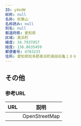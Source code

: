 ```yaml
---
ID: y4edW
総称: null
名称: 秋葉山
名称読み: null
別名: null
都道府県: 愛知県
区域: 美浜町
緯度: 34.7937857
経度: 136.8635459
郵便番号: 4703233
住所: 愛知県知多郡美浜町奥田石亀１８６
---
```


## その他

### 参考URL

| URL | 説明          |
| --- | ------------- |
|     | OpenStreetMap |
